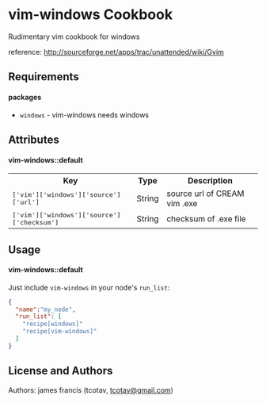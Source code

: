 vim-windows Cookbook
====================
Rudimentary vim cookbook for windows

reference: http://sourceforge.net/apps/trac/unattended/wiki/Gvim

Requirements
------------
#### packages
- `windows` - vim-windows needs windows 

Attributes
----------
#### vim-windows::default
<table>
  <tr>
    <th>Key</th>
    <th>Type</th>
    <th>Description</th>
  </tr>
  <tr>
    <td><tt>['vim']['windows']['source']['url']</tt></td>
    <td>String</td>
    <td>source url of CREAM vim .exe</td>
  </tr>
  <tr>
    <td><tt>['vim']['windows']['source']['checksum']</tt></td>
    <td>String</td>
    <td>checksum of .exe file</td>
  </tr>

</table>

Usage
-----
#### vim-windows::default
Just include `vim-windows` in your node's `run_list`:

```json
{
  "name":"my_node",
  "run_list": [
    "recipe[windows]"
    "recipe[vim-windows]"
  ]
}
```

License and Authors
-------------------
Authors:  james francis (tcotav, tcotav@gmail.com)
